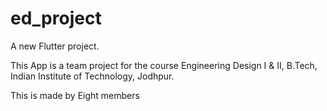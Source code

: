 # ed_project

A new Flutter project.

This App is a team project for the course Engineering Design I & II, B.Tech, Indian Institute of Technology, Jodhpur.

This is made by Eight members

